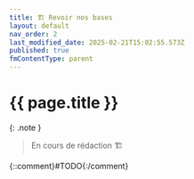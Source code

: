```yaml
---
title: 🏗️ Revoir nos bases
layout: default
nav_order: 2
last_modified_date: 2025-02-21T15:02:55.573Z
published: true
fmContentType: parent
---
```


# {{ page.title }}

{: .note }
> En cours de rédaction 🏗️

{::comment}#TODO{:/comment}
